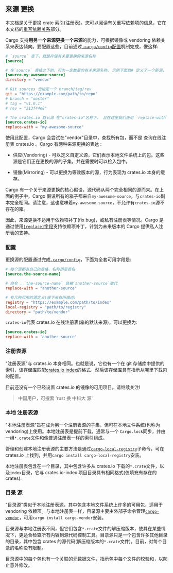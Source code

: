 ## 来源 更换

本文档是关于更换 crate 索引(注册表)。您可以阅读有关重写依赖项的信息，它在本文档的[重写依赖关系][overriding]部分。

Cargo 支持**用另一个来源更换一个来源**的能力，可根据镜像或 vendoring 依赖关系来表达倾向。要配置这些，目前通过[`.cargo/config`配置][config]机制完成，像这样:

[config]: reference/config.md

```toml
# `source` 表下，就是存储有关要更换的来源名称
[source]

# 在`source` 表格之下的，可为一定数量的有关来源名称. 示例下面就# 定义了一个新源， 叫 `my-awesome-source`， 其内容来自本地 # `vendor`目录 ，其相对于包含`.cargo/config`文件的目录
[source.my-awesome-source]
directory = "vendor"

# Git sources 也指定一个 branch/tag/rev
git = "https://example.com/path/to/repo"
# branch = "master"
# tag = "v1.0.1"
# rev = "313f44e8"

# The crates.io 默认源 在"crates-io"名称下， 且在这里我们使用 `replace-with` 字段指明 默认源更换成"my-awesome-source"源
[source.crates-io]
replace-with = "my-awesome-source"
```

使用此配置，Cargo 会尝试在"vendor"目录中，查找所有包，而不是 查询在线注册表 crates.io 。Cargo 有两种来源更换的表达 :

- 供应(Vendoring) - 可以定义自定义源，它们表示本地文件系统上的包。这些源是它们正在更换的源的子集，并在需要时可以检入包中。

- 镜像(Mirroring) - 可以更换为等效版本的源，行为表现为 crates.io 本身的缓存。

Cargo 有一个关于来源更换的核心假设，源代码从两个完全相同的源而来。在上面的例子中，Cargo 假设所有的箱子都来自`my-awesome-source`，与`crates-io`副本完全相同。请注意，这也意味着`my-awesome-source`，不允许有`crates-io`源不存在的箱。

因此，来源更换不适用于依赖项补丁(fix bug)，或私有注册表等情况。Cargo 是通过使用[`[replace]`字段][replace-section]支持依赖项补丁，计划为未来版本的 Cargo 提供私人注册表的支持。

[replace-section]: reference/manifest.md#the-replace-section
[overriding]: reference/specifying-dependencies.md#overriding-dependencies

### 配置

更换源的配置通过完成[`.cargo/config`][config]，下面为全套可用字段是:

```toml
# 每个源都有自己的表格，名称即是表名
[source.the-source-name]

# 命令 ，`the-source-name` 会被`another-source`取代
replace-with = "another-source"

# 有几种可用的源定义(接下来有所描述)
registry = "https://example.com/path/to/index"
local-registry = "path/to/registry"
directory = "path/to/vendor"
```

`crates-io`代表 crates.io 在线注册表(箱的默认来源)，可以更换为:

```toml
[source.crates-io]
replace-with = 'another-source'
```

### 注册表源

"注册表源"与 crates.io 本身相同。也就是说，它也有一个在 git 存储库中提供的索引，该存储库匹配[crates.io index](https://github.com/rust-lang/crates.io-index)的格式。然后该存储库具有指示从哪里下载包的配置。

目前还没有一个已经设置 crates.io 的镜像的可用项目。请继续关注!

> 中国用户，可搜索 'rust 换 中科大 源'

### 本地 注册表源

"本地注册表源"旨在成为另一个注册表源的子集，但可在本地文件系统(也称为 vendoring)上使用。本地注册表是提前下载，通常与一个 `Cargo.lock`同步，并由一组`*.crate`文件和像普通注册表一样的索引组成。

管理和创建本地注册表源的主要方法是通过[`cargo-local-registry`][cargo-local-registry]子命令，可在 crates.io 上找到，并用`cargo install cargo-local-registry`安装。

[cargo-local-registry]: https://crates.io/crates/cargo-local-registry

本地注册表包含在一个目录，其中包含许多从 crates.io 下载的`*.crate`文件，以及`index`目录，它与 crates.io-index 项目目录具有相同格式(仅填充有存在的 crates).

### 目录 源

"目录源"类似于本地注册表源，其中包含本地文件系统上许多的可用包，适用于 vendoring 依赖项。与本地注册表一样，目录源主要由外部子命令管理[`cargo-vendor`][cargo-vendor]，可用`cargo install cargo-vendor`安装。

[cargo-vendor]: https://crates.io/crates/cargo-vendor

目录源与本地注册表不同，但它们包含`*.crate`文件的解压缩版本，使其在某些情况下，更适合检查所有内容到源代码控制工具。目录源只是一个包含许多其他目录的目录，其中包含 crates 的源代码(解压缩版本的`*.crate`文件)。目前，对每个目录的名称没有限制。

目录源中的每个包也有一个关联的元数据文件，指示包中每个文件的校验和，以防止意外修改。

